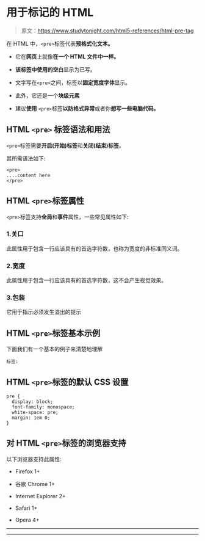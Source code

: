 # 用于标记的 HTML

> 原文：<https://www.studytonight.com/html5-references/html-pre-tag>

在 HTML 中，`<pre>`标签代表**预格式化文本。**

*   它在**网页**上就像**在一个 HTML 文件中一样。**

*   **该标签中使用的空白**显示为已写。

*   文字写在`<pre>`之间，标签以**固定宽度字体**显示。

*   此外，它还是一个**块级元素**

*   建议**使用** `<pre>`标签**以防格式异常**或者你**想写一些电脑代码。**

## HTML `<pre>` 标签语法和用法

`<pre>`标签需要**开启(开始)标签**和**关闭(结束)标签**。

其所需语法如下:

```
<pre>
....content here
</pre>
```

## HTML `<pre>`标签属性

`<pre>`标签支持**全局**和**事件**属性，一些常见属性如下:

### 1.关口

此属性用于包含一行应该具有的首选字符数，也称为宽度的非标准同义词。

### 2.宽度

此属性用于包含一行应该具有的首选字符数，这不会产生视觉效果。

### 3.包装

它用于指示必须发生溢出的提示

## HTML `<pre>`标签基本示例

下面我们有一个基本的例子来清楚地理解

```
标签:
```

## HTML `<pre>`标签的默认 CSS 设置

```
pre {
  display: block;
  font-family: monospace;
  white-space: pre;
  margin: 1em 0;
}
```

## 对 HTML `<pre>`标签的浏览器支持

以下浏览器支持此属性:

*   Firefox 1+

*   谷歌 Chrome 1+

*   Internet Explorer 2+

*   Safari 1+

*   Opera 4+

* * *

* * *